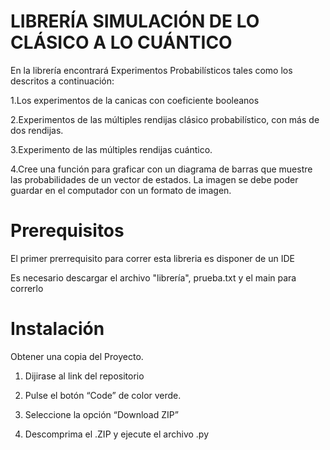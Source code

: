 # LIBRERÍA SIMULACIÓN DE LO CLÁSICO A LO CUÁNTICO
En la librería encontrará Experimentos Probabilísticos tales como los descritos a continuación:

1.Los experimentos de la canicas con coeficiente booleanos

2.Experimentos de las múltiples rendijas clásico probabilístico, con más de dos rendijas.

3.Experimento de las múltiples rendijas cuántico.

4.Cree una función para graficar con un diagrama de barras que muestre las probabilidades de un vector de estados. La imagen se debe poder guardar en el computador con un formato de imagen.

# Prerequisitos
El primer prerrequisito para correr esta libreria es disponer de un IDE

Es necesario descargar el archivo "librería", prueba.txt y el main para correrlo

# Instalación
Obtener una copia del Proyecto.

1. Dijirase al link del repositorio

2. Pulse el botón “Code” de color verde.

3. Seleccione la opción “Download ZIP”

4. Descomprima el .ZIP y ejecute el archivo .py


